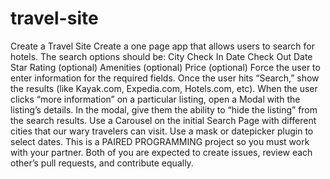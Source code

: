 # travel-site
Create a Travel Site  Create a one page app that allows users to search for hotels. The search options should be: City Check In Date Check Out Date Star Rating (optional) Amenities (optional) Price (optional)  Force the user to enter information for the required fields. Once the user hits “Search,” show the results (like Kayak.com, Expedia.com, Hotels.com, etc). When the user clicks “more information” on a particular listing, open a Modal with the listing’s details. In the modal, give them the ability to “hide the listing” from the search results. Use a Carousel on the initial Search Page with different cities that our wary travelers can visit. Use a mask or datepicker plugin to select dates.  This is a PAIRED PROGRAMMING project so you must work with your partner. Both of you are expected to create issues, review each other’s pull requests, and contribute equally.

